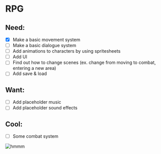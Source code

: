 # RPG

## Need:
- [x] Make a basic movement system
- [ ] Make a basic dialogue system
- [ ] Add animations to characters by using spritesheets
- [ ] Add UI
- [ ] Find out how to change scenes (ex. change from moving to combat, entering a new area)
- [ ] Add save & load

## Want:
- [ ] Add placeholder music
- [ ] Add placeholder sound effects

## Cool:
- [ ] Some combat system

![hmmm](https://vignette.wikia.nocookie.net/five-nights-at-freddys-purple-guy/images/7/71/Purple_man.png/revision/latest/top-crop/width/360/height/450?cb=20170523172141)
